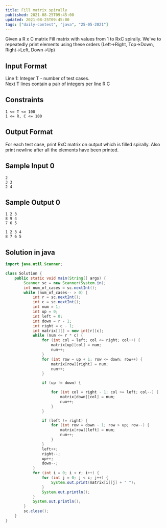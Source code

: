 ```yaml
---
title: Fill matrix spirally
published: 2021-08-25T09:45:00
updated: 2021-08-25T09:45:00
tags: ["daily-contest", "java", "25-05-2021"]
---
```

Given a R x C matrix Fill matrix with values from 1 to RxC spirally.
We've to repeatedly print elements using these orders (Left->Right, 
Top->Down, Right->Left, Down->Up)

## Input Format

Line 1: Integer T - number of test cases.\
Next T lines contain a pair of integers per line R C

## Constraints
```
1 <= T <= 100
1 <= R, C <= 100
```

## Output Format

For each test case, print RxC matrix on output which is filled spirally. 
Also print newline after all the elements have been printed.

## Sample Input 0
```
2
3 3
2 4
```

## Sample Output 0
```
1 2 3
8 9 4
7 6 5

1 2 3 4
8 7 6 5
```
## Solution in java
```java
import java.util.Scanner;

class Solution {
    public static void main(String[] args) {
        Scanner sc = new Scanner(System.in);
        int num_of_cases = sc.nextInt();
        while (num_of_cases-- > 0) {
            int r = sc.nextInt();
            int c = sc.nextInt();
            int num = 1;
            int up = 0;
            int left = 0;
            int down = r - 1;
            int right = c - 1;
            int matrix[][] = new int[r][c];
            while (num <= r * c) {
                for (int col = left; col <= right; col++) {
                    matrix[up][col] = num;
                    num++;
                }
                for (int row = up + 1; row <= down; row++) {
                    matrix[row][right] = num;
                    num++;
                }

                if (up != down) {

                    for (int col = right - 1; col >= left; col--) {
                        matrix[down][col] = num;
                        num++;
                    }
                }

                if (left != right) {
                    for (int row = down - 1; row > up; row--) {
                        matrix[row][left] = num;
                        num++;
                    }
                }
                left++;
                right--;
                up++;
                down--;
            }
            for (int i = 0; i < r; i++) {
                for (int j = 0; j < c; j++) {
                    System.out.print(matrix[i][j] + " ");
                }
                System.out.println();
            }
            System.out.println();
        }
        sc.close();
    }
}
```